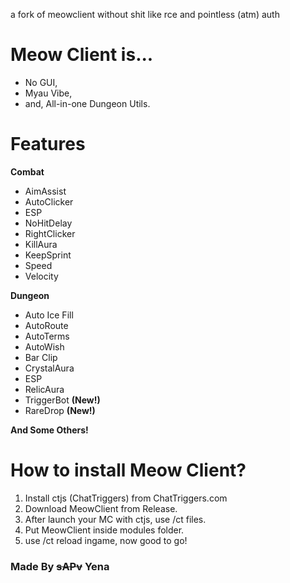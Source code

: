 a fork of meowclient without shit like rce and pointless (atm) auth

# Meow Client is...
* No GUI,
* Myau Vibe,
* and, All-in-one Dungeon Utils.

# Features
**Combat**
* AimAssist
* AutoClicker
* ESP
* NoHitDelay
* RightClicker
* KillAura
* KeepSprint
* Speed
* Velocity

**Dungeon**
* Auto Ice Fill
* AutoRoute
* AutoTerms
* AutoWish
* Bar Clip
* CrystalAura
* ESP
* RelicAura
* TriggerBot **(New!)**
* RareDrop **(New!)**

**And Some Others!**

# How to install Meow Client?
1. Install ctjs (ChatTriggers) from ChatTriggers.com
2. Download MeowClient from Release.
3. After launch your MC with ctjs, use /ct files.
4. Put MeowClient inside modules folder.
5. use /ct reload ingame, now good to go!

### Made By ~~sAPv~~ Yena
